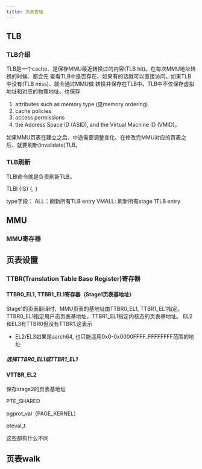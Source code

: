 ```yaml
---
title: 页表管理
---
```


## TLB
### TLB介绍
TLB是一个cache、是保存MMU最近转换过的内容(TLB hit)。在每次MMU地址转换的时候、都会先
查看TLB中是否存在、如果有的话就可以直接访问。如果TLB中没有(TLB miss)、就会通过MMU做
转换并保存在TLB中。TLB中不仅保存虚拟地址和对应的物理地址、也保存
1)	attributes such as memory type (见memory ordering)
2)	cache policies
3)	access permissions 
4)	the Address Space ID (ASID), and the Virtual Machine ID (VMID)。

如果MMU页表在建立之后、中途需要调整变化、在修改完MMU对应的页表之后、就要刷新(invalidate)TLB。

### TLB刷新
TLBI命令就是负责刷新TLB。

TLBI <type><level>{IS} {, <Xt>}

type字段：
ALL：刷新所有TLB entry
VMALL: 刷新所有stage 1TLB entry

## MMU
### MMU寄存器


## 页表设置
### TTBR(Translation Table Base Register)寄存器
#### TTBR0_EL1, TTBR1_EL1寄存器（Stage1页表基地址）
Stage1的页表翻译时，MMU页表的基地址由TTBR0_EL1, TTBR1_EL1指定。TTBR0_EL1指定用户态页表基地址，TTBR1_EL1指定内核态的页表基地址。
EL2和EL3有TTBR0但没有TTBR1.这表示
- EL2/EL3如果是aarch64, 也只能适用0x0-0x0000FFFF_FFFFFFFF范围的地址

##### 选择TTBR0_EL1或TTBR1_EL1

#### VTTBR_EL2
保存stage2的页表基地址

PTE_SHARED

pgprot_val（PAGE_KERNEL）

pteval_t

这些都有什么不同

## 页表walk
